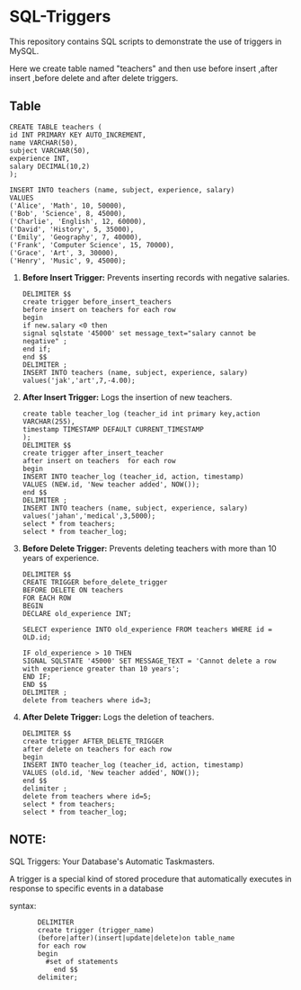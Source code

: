 # SQL-Triggers
This repository contains SQL scripts to demonstrate the use of triggers in MySQL.

Here we create table named "teachers" and then use before insert ,after insert ,before delete and after delete triggers.

## Table
    CREATE TABLE teachers (
    id INT PRIMARY KEY AUTO_INCREMENT,
    name VARCHAR(50),
    subject VARCHAR(50),
    experience INT,
    salary DECIMAL(10,2)
    );

    INSERT INTO teachers (name, subject, experience, salary)
    VALUES
    ('Alice', 'Math', 10, 50000),
    ('Bob', 'Science', 8, 45000),
    ('Charlie', 'English', 12, 60000),
    ('David', 'History', 5, 35000),
    ('Emily', 'Geography', 7, 40000),
    ('Frank', 'Computer Science', 15, 70000),
    ('Grace', 'Art', 3, 30000),
    ('Henry', 'Music', 9, 45000);

1. **Before Insert Trigger:** Prevents inserting records with negative salaries.

       DELIMITER $$
       create trigger before_insert_teachers 
       before insert on teachers for each row
       begin
       if new.salary <0 then 
       signal sqlstate '45000' set message_text="salary cannot be negative" ;
       end if;
       end $$
       DELIMITER ;
       INSERT INTO teachers (name, subject, experience, salary) values('jak','art',7,-4.00);
   
2. **After Insert Trigger:** Logs the insertion of new teachers.

       create table teacher_log (teacher_id int primary key,action VARCHAR(255),
       timestamp TIMESTAMP DEFAULT CURRENT_TIMESTAMP
       );
       DELIMITER $$
       create trigger after_insert_teacher
       after insert on teachers  for each row
       begin
       INSERT INTO teacher_log (teacher_id, action, timestamp)
       VALUES (NEW.id, 'New teacher added', NOW());
       end $$
       DELIMITER ;
       INSERT INTO teachers (name, subject, experience, salary) values('jahan','medical',3,5000);
       select * from teachers;
       select * from teacher_log;
   
3. **Before Delete Trigger:** Prevents deleting teachers with more than 10 years of experience.

       DELIMITER $$
       CREATE TRIGGER before_delete_trigger
       BEFORE DELETE ON teachers
       FOR EACH ROW
       BEGIN
       DECLARE old_experience INT;

       SELECT experience INTO old_experience FROM teachers WHERE id = OLD.id;

       IF old_experience > 10 THEN
       SIGNAL SQLSTATE '45000' SET MESSAGE_TEXT = 'Cannot delete a row with experience greater than 10 years';
       END IF;
       END $$
       DELIMITER ;
       delete from teachers where id=3;

   
4. **After Delete Trigger:** Logs the deletion of teachers.

       DELIMITER $$
       create trigger AFTER_DELETE_TRIGGER
       after delete on teachers for each row
       begin
       INSERT INTO teacher_log (teacher_id, action, timestamp)
       VALUES (old.id, 'New teacher added', NOW());
       end $$
       delimiter ;
       delete from teachers where id=5;
       select * from teachers;
       select * from teacher_log;

## NOTE:
   SQL Triggers: Your Database's Automatic Taskmasters.
   
   A trigger is a special kind of stored procedure that automatically executes in response to specific events in a database

   syntax: 
           
           DELIMITER
           create trigger (trigger_name)
           (before|after)(insert|update|delete)on table_name
           for each row
           begin
             #set of statements
		       end $$
           delimiter;

